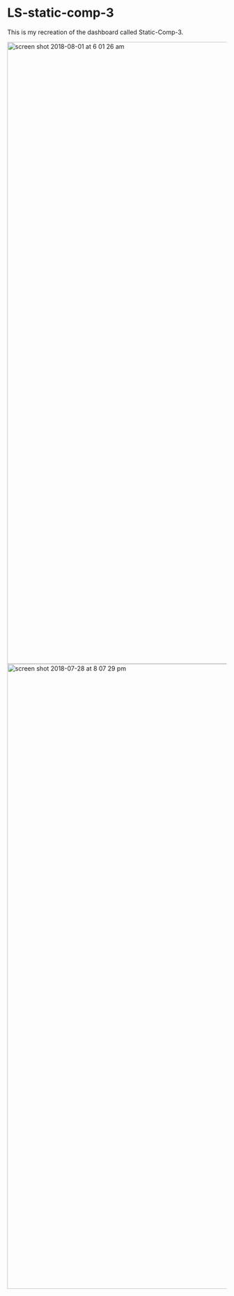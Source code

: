 # LS-static-comp-3

This is my recreation of the dashboard called Static-Comp-3.

<img width="1429" alt="screen shot 2018-08-01 at 6 01 26 am" src="https://user-images.githubusercontent.com/39738807/43520790-2d5df1ee-9551-11e8-8bea-c3607dc8a82e.png">

<img width="1436" alt="screen shot 2018-07-28 at 8 07 29 pm" src="https://user-images.githubusercontent.com/39738807/43520792-31105958-9551-11e8-9185-834dd0ba74fb.png">
